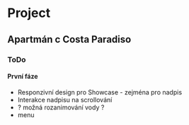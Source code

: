 # Project
## Apartmán c Costa Paradiso

### ToDo
#### První fáze
* Responzivní design pro Showcase - zejména pro nadpis
* Interakce nadpisu na scrollování
* ? možná rozanimování vody ?
* menu
